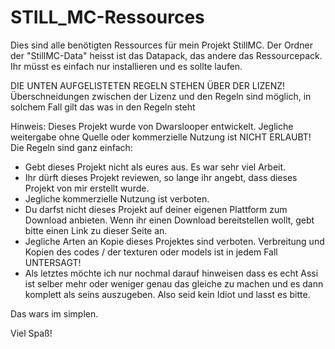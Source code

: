 # STILL_MC-Ressources

Dies sind alle benötigten Ressources für mein Projekt StillMC. Der Ordner der "StillMC-Data" heisst ist das Datapack, das andere das Ressourcepack. Ihr müsst es einfach nur installieren und es sollte laufen.

DIE UNTEN AUFGELISTETEN REGELN STEHEN ÜBER DER LIZENZ! Überschneidungen zwischen der Lizenz und den Regeln sind möglich, in solchem Fall gilt das was in den Regeln steht

Hinweis: Dieses Projekt wurde von Dwarslooper entwickelt. Jegliche weitergabe ohne Quelle oder kommerzielle Nutzung ist NICHT ERLAUBT! Die Regeln sind ganz einfach:

- Gebt dieses Projekt nicht als eures aus. Es war sehr viel Arbeit.
- Ihr dürft dieses Projekt reviewen, so lange ihr angebt, dass dieses Projekt von mir erstellt wurde.
- Jegliche kommerzielle Nutzung ist verboten.
- Du darfst nicht dieses Projekt auf deiner eigenen Plattform zum Download anbieten. Wenn ihr einen Download bereitstellen wollt, gebt bitte einen Link zu dieser Seite an.
- Jegliche Arten an Kopie dieses Projektes sind verboten. Verbreitung und Kopien des codes / der texturen oder models ist in jedem Fall UNTERSAGT!
- Als letztes möchte ich nur nochmal darauf hinweisen dass es echt Assi ist selber mehr oder weniger genau das gleiche zu machen und es dann komplett als seins auszugeben. Also     seid kein Idiot und lasst es bitte.

Das wars im simplen.

Viel Spaß!
